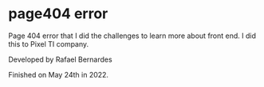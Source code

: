 # page404 error

Page 404 error that I did the challenges to learn more about front end. I did this to Pixel TI company.

Developed by Rafael Bernardes 

Finished on May 24th in 2022.
